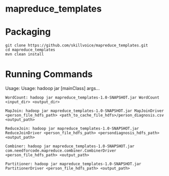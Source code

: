 # mapreduce_templates

# Packaging
```
git clone https://github.com/skillvoice/mapreduce_templates.git
cd mapreduce_templates
mvn clean install
```

# Running Commands

Usage: Usage: hadoop jar <jar> [mainClass] args...

```
WordCount: hadoop jar mapreduce_templates-1.0-SNAPSHOT.jar WordCount <input_dir> <output_dir>
```

```
MapJoin: hadoop jar mapreduce_templates-1.0-SNAPSHOT.jar MapJoinDriver <person_file_hdfs_path> <path_to_cache_file_hdfs>/person_diagnosis.csv <output_path>
```

```
ReduceJoin: hadoop jar mapreduce_templates-1.0-SNAPSHOT.jar ReduceJoinDriver <person_file_hdfs_path> <persondiagnosis_hdfs_path> <output_path>
```

```
Combiner: hadoop jar mapreduce_templates-1.0-SNAPSHOT.jar com.needforcode.mapreduce.combiner.CombinerDriver <person_file_hdfs_path> <output_path>
```

```
Partitioner: hadoop jar mapreduce_templates-1.0-SNAPSHOT.jar PartitionerDriver <person_file_hdfs_path> <output_path>
```

